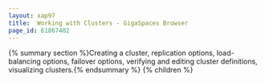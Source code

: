 ```yaml
---
layout: xap97
title:  Working with Clusters - GigaSpaces Browser
page_id: 61867402
---
```


{% summary section %}Creating a cluster, replication options, load-balancing options, failover options, verifying and editing cluster definitions, visualizing clusters.{% endsummary %}
{% children %}
